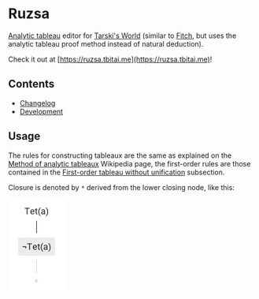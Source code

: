 # Ruzsa

[Analytic tableau](https://en.wikipedia.org/wiki/Method_of_analytic_tableaux) editor for [Tarski's World](https://ggweb.gradegrinder.net/support/manual/tarski) \(similar to [Fitch](https://ggweb.gradegrinder.net/support/manual/fitch), but uses the analytic tableau proof method instead of natural deduction\).

Check it out at [https://ruzsa.tbitai.me](https://ruzsa.tbitai.me)!

## Contents

* [Changelog](CHANGELOG.md)
* [Development](DEVELOPMENT.md)

## Usage

The rules for constructing tableaux are the same as explained on the [Method of analytic tableaux](https://en.wikipedia.org/wiki/Method_of_analytic_tableaux) Wikipedia page, the first-order rules are those contained in the [First-order tableau without unification](https://en.wikipedia.org/wiki/Method_of_analytic_tableaux#First-order_tableau_without_unification) subsection.

Closure is denoted by `*` derived from the lower closing node, like this:

![](closure.png)
